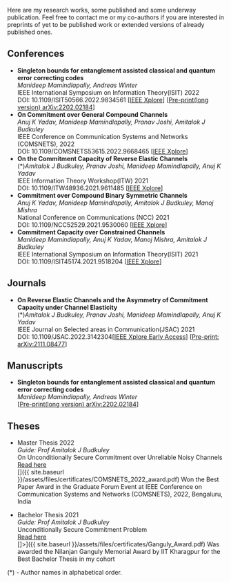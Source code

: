 Here are my research works, some published and some underway publication. Feel free to contact me or my co-authors if you are interested in preprints of yet to be published work or extended versions of already published ones.

## Conferences
-	**Singleton bounds for entanglement assisted classical and quantum error correcting codes**\
	_Manideep Mamindlapally, Andreas Winter_ \
    IEEE International Symposium on Information Theory(ISIT) 2022 \
    DOI: 10.1109/ISIT50566.2022.9834561 [[IEEE Xplore](https://doi.org/10.1109/ISIT50566.2022.9834561)] [[Pre-print(long version) arXiv:2202.02184](https://arxiv.org/abs/2202.02184)]
-	**On Commitment over General Compound Channels** \
	_Anuj K Yadav, Manideep Mamindlapally, Pranav Joshi, Amitalok J Budkuley_ \
    IEEE Conference on Communication Systems and Networks (COMSNETS), 2022 \
    DOI: 10.1109/COMSNETS53615.2022.9668465 [[IEEE Xplore](https://doi.org/10.1109/COMSNETS53615.2022.9668465)]
-	**On the Commitment Capacity of Reverse Elastic Channels**\
	(*)_Amitalok J Budkuley, Pranav Joshi, Manideep Mamindlapally, Anuj K Yadav_ \
    IEEE Information Theory Workshop(ITW) 2021 \
    DOI: 10.1109/ITW48936.2021.9611485 [[IEEE Xplore](https://doi.org/10.1109/ITW48936.2021.9611485)]
-	**Commitment over Compound Binary Symmetric Channels** \
	_Anuj K Yadav, Manideep Mamindlapally, Amitalok J Budkuley, Manoj Mishra_ \
    National Conference on Communications (NCC) 2021 \
    DOI: 10.1109/NCC52529.2021.9530060 [[IEEE Xplore](https://doi.org/10.1109/NCC52529.2021.9530060)]
-	**Commitment Capacity over Constrained Channels** \
	_Manideep Mamindlapally, Anuj K Yadav, Manoj Mishra, Amitalok J Budkuley_ \
    IEEE International Symposium on Information Theory(ISIT) 2021 \
    DOI: 10.1109/ISIT45174.2021.9518204 [[IEEE Xplore](https://doi.org/10.1109/ISIT45174.2021.9518204)]


## Journals
-	**On Reverse Elastic Channels and the Asymmetry of Commitment Capacity under Channel Elasticity**\
	(*)_Amitalok J Budkuley, Pranav Joshi, Manideep Mamindlapally, Anuj K Yadav_ \
    IEEE Journal on Selected areas in Communication(JSAC) 2021 \
    DOI: 10.1109/JSAC.2022.3142304[[IEEE Xplore Early Access](https://doi.org/10.1109/JSAC.2022.3142304)] [[Pre-print: arXiv:2111.08477](https://arxiv.org/abs/2111.08477)]

## Manuscripts
-   **Singleton bounds for entanglement assisted classical and quantum error correcting codes**\
	_Manideep Mamindlapally, Andreas Winter_ \
    [[Pre-print(long version) arXiv:2202.02184](https://arxiv.org/abs/2202.02184)]

## Theses
- Master Thesis 2022 \
_Guide: Prof Amitalok J Budkuley_ \
On Unconditionally Secure Commitment over Unreliable Noisy Channels \
[Read here](assets/files/prints/Masters_Thesis.pdf) \
[<i class="fa fa-trophy" aria-hidden="true"></i>]({{ site.baseurl }}/assets/files/certificates/COMSNETS_2022_award.pdf)  Won the Best Paper Award in the Graduate Forum Event at IEEE Conference on Communication Systems and Networks (COMSNETS), 2022, Bengaluru, India

- Bachelor Thesis 2021 \
_Guide: Prof Amitalok J Budkuley_ \
Unconditionally Secure Commitment Problem \
[Read here](assets/files/prints/Bachelor_Thesis_Manideep_17EC34003/main.pdf) \
[<i class="fa fa-trophy" aria-hidden="true"></i>]>]({{ site.baseurl }}/assets/files/certificates/Ganguly_Award.pdf) Was awarded the Nilanjan Ganguly Memorial Award by IIT Kharagpur for the Best Bachelor Thesis in my cohort

(*) - Author names in alphabetical order.
